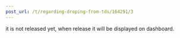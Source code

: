 ```yaml
---
post_url: /t/regarding-droping-from-tds/164291/3
---
```

it is not released yet, when release it will be displayed on dashboard.